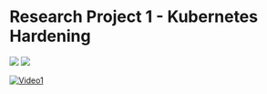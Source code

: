 # Research Project 1 - Kubernetes Hardening
![](https://raw.githubusercontent.com/husseinahmed-dev/Research-Project-1-Kubernetes-Hardening/main/Kubernetes%20Cluster%20Architecture.png?token=GHSAT0AAAAAAB3NCDDOG6IY4BNZAPXRYKQCY5UVAIQ)
![](https://raw.githubusercontent.com/husseinahmed-dev/Research-Project-1-Kubernetes-Hardening/main/Figures/Red-Hat-Openshift-Final.png)

[![Video1](https://raw.githubusercontent.com/husseinahmed-dev/Research-Project-1-Kubernetes-Hardening/main/Figures/Video1.jpg)](https://www.youtube.com/watch?v=KV3C-GQzkpc "Video1")

